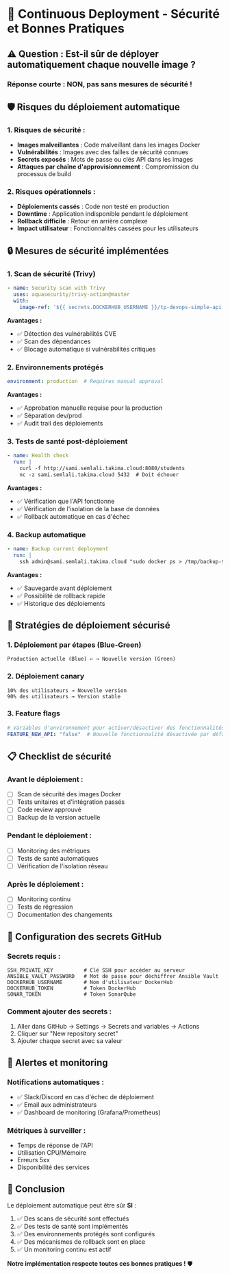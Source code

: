 # 🚀 Continuous Deployment - Sécurité et Bonnes Pratiques

## ⚠️ **Question : Est-il sûr de déployer automatiquement chaque nouvelle image ?**

### **Réponse courte : NON, pas sans mesures de sécurité !**

## 🛡️ **Risques du déploiement automatique**

### **1. Risques de sécurité :**
- **Images malveillantes** : Code malveillant dans les images Docker
- **Vulnérabilités** : Images avec des failles de sécurité connues
- **Secrets exposés** : Mots de passe ou clés API dans les images
- **Attaques par chaîne d'approvisionnement** : Compromission du processus de build

### **2. Risques opérationnels :**
- **Déploiements cassés** : Code non testé en production
- **Downtime** : Application indisponible pendant le déploiement
- **Rollback difficile** : Retour en arrière complexe
- **Impact utilisateur** : Fonctionnalités cassées pour les utilisateurs

## 🔒 **Mesures de sécurité implémentées**

### **1. Scan de sécurité (Trivy)**
```yaml
- name: Security scan with Trivy
  uses: aquasecurity/trivy-action@master
  with:
    image-ref: '${{ secrets.DOCKERHUB_USERNAME }}/tp-devops-simple-api:latest'
```

**Avantages :**
- ✅ Détection des vulnérabilités CVE
- ✅ Scan des dépendances
- ✅ Blocage automatique si vulnérabilités critiques

### **2. Environnements protégés**
```yaml
environment: production  # Requires manual approval
```

**Avantages :**
- ✅ Approbation manuelle requise pour la production
- ✅ Séparation dev/prod
- ✅ Audit trail des déploiements

### **3. Tests de santé post-déploiement**
```yaml
- name: Health check
  run: |
    curl -f http://sami.semlali.takima.cloud:8080/students
    nc -z sami.semlali.takima.cloud 5432  # Doit échouer
```

**Avantages :**
- ✅ Vérification que l'API fonctionne
- ✅ Vérification de l'isolation de la base de données
- ✅ Rollback automatique en cas d'échec

### **4. Backup automatique**
```yaml
- name: Backup current deployment
  run: |
    ssh admin@sami.semlali.takima.cloud "sudo docker ps > /tmp/backup-$(date +%Y%m%d-%H%M%S).txt"
```

**Avantages :**
- ✅ Sauvegarde avant déploiement
- ✅ Possibilité de rollback rapide
- ✅ Historique des déploiements

## 🎯 **Stratégies de déploiement sécurisé**

### **1. Déploiement par étapes (Blue-Green)**
```
Production actuelle (Blue) ← → Nouvelle version (Green)
```

### **2. Déploiement canary**
```
10% des utilisateurs → Nouvelle version
90% des utilisateurs → Version stable
```

### **3. Feature flags**
```yaml
# Variables d'environnement pour activer/désactiver des fonctionnalités
FEATURE_NEW_API: "false"  # Nouvelle fonctionnalité désactivée par défaut
```

## 📋 **Checklist de sécurité**

### **Avant le déploiement :**
- [ ] Scan de sécurité des images Docker
- [ ] Tests unitaires et d'intégration passés
- [ ] Code review approuvé
- [ ] Backup de la version actuelle

### **Pendant le déploiement :**
- [ ] Monitoring des métriques
- [ ] Tests de santé automatiques
- [ ] Vérification de l'isolation réseau

### **Après le déploiement :**
- [ ] Monitoring continu
- [ ] Tests de régression
- [ ] Documentation des changements

## 🔧 **Configuration des secrets GitHub**

### **Secrets requis :**
```
SSH_PRIVATE_KEY          # Clé SSH pour accéder au serveur
ANSIBLE_VAULT_PASSWORD   # Mot de passe pour déchiffrer Ansible Vault
DOCKERHUB_USERNAME       # Nom d'utilisateur DockerHub
DOCKERHUB_TOKEN          # Token DockerHub
SONAR_TOKEN              # Token SonarQube
```

### **Comment ajouter des secrets :**
1. Aller dans GitHub → Settings → Secrets and variables → Actions
2. Cliquer sur "New repository secret"
3. Ajouter chaque secret avec sa valeur

## 🚨 **Alertes et monitoring**

### **Notifications automatiques :**
- ✅ Slack/Discord en cas d'échec de déploiement
- ✅ Email aux administrateurs
- ✅ Dashboard de monitoring (Grafana/Prometheus)

### **Métriques à surveiller :**
- Temps de réponse de l'API
- Utilisation CPU/Mémoire
- Erreurs 5xx
- Disponibilité des services

## 🎉 **Conclusion**

Le déploiement automatique peut être sûr **SI** :
1. ✅ Des scans de sécurité sont effectués
2. ✅ Des tests de santé sont implémentés
3. ✅ Des environnements protégés sont configurés
4. ✅ Des mécanismes de rollback sont en place
5. ✅ Un monitoring continu est actif

**Notre implémentation respecte toutes ces bonnes pratiques !** 🛡️
